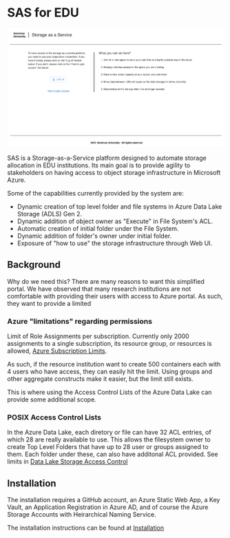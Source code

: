 # SAS for EDU

![image](/assets/sas-welcome-page.png)

SAS is a Storage-as-a-Service platform designed to automate storage allocation in EDU institutions. Its main goal is to provide agility to stakeholders on having access to object storage infrastructure in Microsoft Azure.

Some of the capabilities currently provided by the system are:

* Dynamic creation of top level folder and file systems in Azure Data Lake Storage (ADLS) Gen 2.
* Dynamic addition of object owner as "Execute" in File System's ACL.
* Automatic creation of initial folder under the File System.
* Dynamic addition of folder's owner under initial folder.
* Exposure of "how to use" the storage infrastructure through Web UI.

## Background

Why do we need this? There are many reasons to want this simplified portal.  We have observed that many research institutions are not comfortable with providing their users with access to Azure portal. As such, they want to provide a limited

### Azure "limitations" regarding permissions

Limit of Role Assignments per subscription. Currently only 2000 assignments to a single subscription, its resource group, or resources is allowed, [Azure Subscription Limits](https://docs.microsoft.com/en-us/azure/azure-resource-manager/management/azure-subscription-service-limits#azure-rbac-limits).

As such, if the resource institution want to create 500 containers each with 4 users who have access, they can easily hit the limit. Using groups and other aggregate constructs make it easier, but the limit still exists.

This is where using the Access Control Lists of the Azure Data Lake can provide some additional scope.

### POSIX Access Control Lists

In the Azure Data Lake, each diretory or file can have 32 ACL entries, of which 28 are really available to use. This allows the filesystem owner to create Top Level Folders that have up to 28 user or groups assigned to them. Each folder under these, can also have additonal ACL provided. See limits in [Data Lake Storage Access Control](https://docs.microsoft.com/en-us/azure/storage/blobs/data-lake-storage-access-control#what-are-the-limits-for-azure-role-assignments-and-acl-entries)

## Installation

The installation requires a GitHub account, an Azure Static Web App, a Key Vault, an Application Registration in Azure AD, and of course the Azure Storage Accounts with Heirarchical Naming Service. 

The installation instructions can be found at [Installation](/docs/Installation.md)